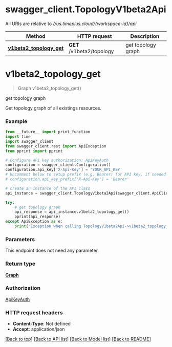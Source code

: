 # swagger_client.TopologyV1beta2Api

All URIs are relative to *//us.timeplus.cloud/{workspace-id}/api*

Method | HTTP request | Description
------------- | ------------- | -------------
[**v1beta2_topology_get**](TopologyV1beta2Api.md#v1beta2_topology_get) | **GET** /v1beta2/topology | get topology graph

# **v1beta2_topology_get**
> Graph v1beta2_topology_get()

get topology graph

Get topology graph of all existings resources.

### Example
```python
from __future__ import print_function
import time
import swagger_client
from swagger_client.rest import ApiException
from pprint import pprint

# Configure API key authorization: ApiKeyAuth
configuration = swagger_client.Configuration()
configuration.api_key['X-Api-Key'] = 'YOUR_API_KEY'
# Uncomment below to setup prefix (e.g. Bearer) for API key, if needed
# configuration.api_key_prefix['X-Api-Key'] = 'Bearer'

# create an instance of the API class
api_instance = swagger_client.TopologyV1beta2Api(swagger_client.ApiClient(configuration))

try:
    # get topology graph
    api_response = api_instance.v1beta2_topology_get()
    pprint(api_response)
except ApiException as e:
    print("Exception when calling TopologyV1beta2Api->v1beta2_topology_get: %s\n" % e)
```

### Parameters
This endpoint does not need any parameter.

### Return type

[**Graph**](Graph.md)

### Authorization

[ApiKeyAuth](../README.md#ApiKeyAuth)

### HTTP request headers

 - **Content-Type**: Not defined
 - **Accept**: application/json

[[Back to top]](#) [[Back to API list]](../README.md#documentation-for-api-endpoints) [[Back to Model list]](../README.md#documentation-for-models) [[Back to README]](../README.md)

